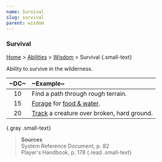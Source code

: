 ```yaml
---
name: Survival
slug: survival
parent: wisdom
---
```

### Survival
[Home](dm-operations-center) > [Abilities](abilities) > [Wisdom](wisdom) > Survival {.small-text}

Ability to survive in the wilderness.

| ~DC~ | ~Example~                                              |
| :--: | :----------------------------------------------------- |
|  10  | Find a path through rough terrain.                     |
|  15  | [Forage](foraging) for [food & water](food-and-water). |
|  20  | [Track](track) a creature over broken, hard ground.    |
{.gray .small-text}

> **Sources** <br/>
> System Reference Document, p. 82<br/>
> Player's Handbook, p. 178
{.read .small-text}


